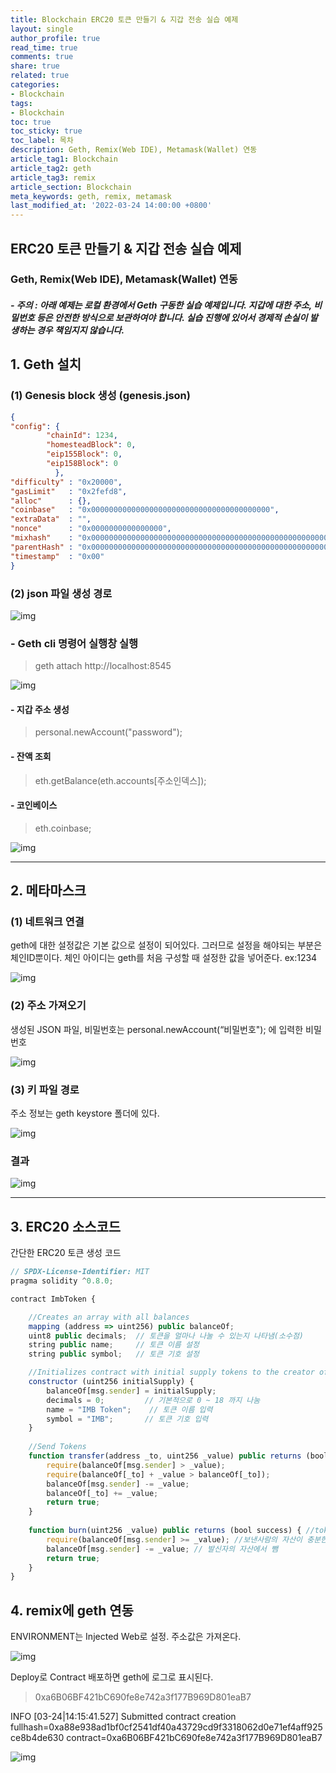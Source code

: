 ```yaml
---
title: Blockchain ERC20 토큰 만들기 & 지갑 전송 실습 예제
layout: single
author_profile: true
read_time: true
comments: true
share: true
related: true
categories:
- Blockchain
tags:
- Blockchain
toc: true
toc_sticky: true
toc_label: 목차
description: Geth, Remix(Web IDE), Metamask(Wallet) 연동
article_tag1: Blockchain
article_tag2: geth
article_tag3: remix
article_section: Blockchain
meta_keywords: geth, remix, metamask
last_modified_at: '2022-03-24 14:00:00 +0800'
---
```


## ERC20 토큰 만들기 & 지갑 전송 실습 예제

### Geth, Remix(Web IDE), Metamask(Wallet) 연동

##### - 주의 : 아래 예제는 로컬 환경에서 Geth 구동한 실습 예제입니다. 지갑에 대한 주소, 비밀번호 등은 안전한 방식으로 보관하여야 합니다. 실습 진행에 있어서 경제적 손실이 발생하는 경우 책임지지 않습니다.

## 1. Geth 설치

### (1) Genesis block 생성 (genesis.json)

```json
{
"config": {
        "chainId": 1234,
        "homesteadBlock": 0,
        "eip155Block": 0,
        "eip158Block": 0
          },
"difficulty" : "0x20000",
"gasLimit"   : "0x2fefd8",
"alloc"      : {},
"coinbase"   : "0x0000000000000000000000000000000000000000",
"extraData"  : "",
"nonce"      : "0x0000000000000000",
"mixhash"    : "0x0000000000000000000000000000000000000000000000000000000000000000",
"parentHash" : "0x0000000000000000000000000000000000000000000000000000000000000000",
"timestamp"  : "0x00"
}
```

### (2) json 파일 생성 경로
 ![img](/assets/images/geth/1.metamask.png "geth")

### - Geth cli 명령어 실행창 실행
 
> geth attach http://localhost:8545

![img](/assets/images/geth/2.metamask.jpg "geth")

#### - 지갑 주소 생성
> personal.newAccount("password");

#### - 잔액 조회
>eth.getBalance(eth.accounts[주소인덱스]);

#### - 코인베이스
> eth.coinbase; 
 
 ![img](/assets/images/geth/3.metamask.jpg "geth")



--------------


## 2. 메타마스크
### (1) 네트워크 연결

geth에 대한 설정값은 기본 값으로 설정이 되어있다.
그러므로 설정을 해야되는 부분은 체인ID뿐이다.
체인 아이디는 geth를 처음 구성할 때 설정한 값을 넣어준다. ex:1234
  
![img](/assets/images/geth/4.metamask.png "geth")

### (2) 주소 가져오기
생성된 JSON 파일, 비밀번호는 personal.newAccount(“비밀번호"); 에 입력한 비밀번호
 
![img](/assets/images/geth/5.metamask.jpg "geth")

### (3) 키 파일 경로
주소 정보는 geth keystore 폴더에 있다.

![img](/assets/images/geth/6.metamask.jpg "geth")

### 결과
![img](/assets/images/geth/7.wallet.png "geth")


---------------

## 3. ERC20 소스코드

간단한 ERC20 토큰 생성 코드

```js
// SPDX-License-Identifier: MIT
pragma solidity ^0.8.0;

contract ImbToken { 

    //Creates an array with all balances
    mapping (address => uint256) public balanceOf;
    uint8 public decimals;  // 토큰을 얼마나 나눌 수 있는지 나타냄(소수점)
    string public name;     // 토큰 이름 설정
    string public symbol;   // 토큰 기호 설정

    //Initializes contract with initial supply tokens to the creator of the contract
    constructor (uint256 initialSupply) {
        balanceOf[msg.sender] = initialSupply;
        decimals = 0;         // 기본적으로 0 ~ 18 까지 나눔
        name = "IMB Token";    // 토큰 이름 입력
        symbol = "IMB";       // 토큰 기호 입력
    }
    
    //Send Tokens
    function transfer(address _to, uint256 _value) public returns (bool success) {
        require(balanceOf[msg.sender] > _value);
        require(balanceOf[_to] + _value > balanceOf[_to]);
        balanceOf[msg.sender] -= _value;
        balanceOf[_to] += _value;
        return true;
    }
    
    function burn(uint256 _value) public returns (bool success) { //token소각(_value 소각할 양)
        require(balanceOf[msg.sender] >= _value); //보낸사람의 자산이 충분한지 확인
        balanceOf[msg.sender] -= _value; // 발신자의 자산에서 뺌
        return true;
    }    
}  
```

## 4. remix에 geth 연동 
ENVIRONMENT는 Injected Web로 설정.
주소값은 가져온다.

 ![img](/assets/images/geth/8.wallet.png "geth")

Deploy로 Contract 배포하면 geth에 로그로 표시된다.
> 0xa6B06BF421bC690fe8e742a3f177B969D801eaB7
 
INFO [03-24|14:15:41.527] Submitted contract creation              fullhash=0xa88e938ad1bf0cf2541df40a43729cd9f3318062d0e71ef4aff925ce8b4de630 contract=0xa6B06BF421bC690fe8e742a3f177B969D801eaB7

![img](/assets/images/geth/9.wallet.png "geth")